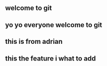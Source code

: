 ## welcome to git


## yo yo everyone welcome to git
## this is from adrian

## this the feature i what to add